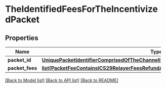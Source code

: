 # TheIdentifiedFeesForTheIncentivizedPacket

## Properties
Name | Type | Description | Notes
------------ | ------------- | ------------- | -------------
**packet_id** | [**UniquePacketIdentifierComprisedOfTheChannelIDPortIDAndSequence**](UniquePacketIdentifierComprisedOfTheChannelIDPortIDAndSequence.md) |  | [optional] 
**packet_fees** | [**list[PacketFeeContainsICS29RelayerFeesRefundAddressAndOptionalListOfPermittedRelayers]**](PacketFeeContainsICS29RelayerFeesRefundAddressAndOptionalListOfPermittedRelayers.md) |  | [optional] 

[[Back to Model list]](../README.md#documentation-for-models) [[Back to API list]](../README.md#documentation-for-api-endpoints) [[Back to README]](../README.md)

